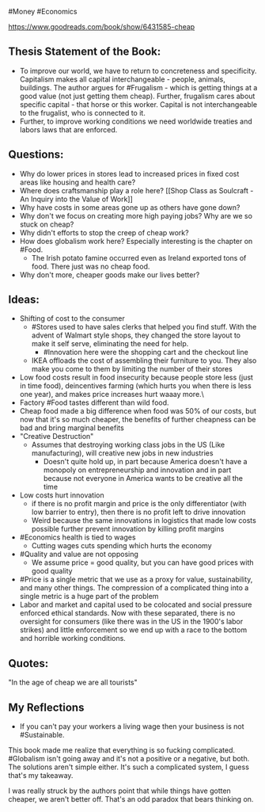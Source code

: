 #Money #Economics

https://www.goodreads.com/book/show/6431585-cheap

## Thesis Statement of the Book:

- To improve our world, we have to return to concreteness and specificity. Capitalism makes all capital interchangeable - people, animals, buildings. The author argues for #Frugalism - which is getting things at a good value (not just getting them cheap). Further, frugalism cares about specific capital - that horse or this worker. Capital is not interchangeable to the frugalist, who is connected to it. 
- Further, to improve working conditions we need worldwide treaties and labors laws that are enforced. 

## Questions: 
- Why do lower prices in stores lead to increased prices in fixed cost areas like housing and health care?
- Where does craftsmanship play a role here? [[Shop Class as Soulcraft - An Inquiry into the Value of Work]]
- Why have costs in some areas gone up as others have gone down? 
- Why don't we focus on creating more high paying jobs? Why are we so stuck on cheap?
- Why didn't efforts to stop the creep of cheap work?
- How does globalism work here? Especially interesting is the chapter on #Food.
	- The Irish potato famine occurred even as Ireland exported tons of food. There just was no cheap food.
- Why don't more, cheaper goods make our lives better?


## Ideas:

- Shifting of cost to the consumer
	- #Stores used to have sales clerks that helped you find stuff. With the advent of Walmart style shops, they changed the store layout to make it self serve, eliminating the need for help. 
		- #Innovation here were the shopping cart and the checkout line
	- IKEA offloads the cost of assembling their furniture to you. They also make you come to them by limiting the number of their stores
- Low food costs result in food insecurity because people store less (just in time food), deincentives farming (which hurts you when there is less one year), and makes price increases hurt waaay more.\
- Factory #Food tastes different than wild food.
- Cheap food made a big difference when food was 50% of our costs, but now that it's so much cheaper, the benefits of further cheapness can be bad and bring marginal benefits
- "Creative Destruction"
	- Assumes that destroying working class jobs in the US (Like manufacturing), will creative new jobs in new industries
		- Doesn't quite hold up, in part because America doesn't have a monopoly on entrepreneurship and innovation and in part because not everyone in America wants to be creative all the time
- Low costs hurt innovation
	- if there is no profit margin and price is the only differentiator (with low barrier to entry), then there is no profit left to drive innovation
	- Weird because the same innovations in logistics that made low costs possible further prevent innovation by killing profit margins
- #Economics health is tied to wages
	- Cutting wages cuts spending which hurts the economy
- #Quality and value are not opposing
	- We assume price = good quality, but you can have good prices with good quality
- #Price is a single metric that we use as a proxy for value, sustainability, and many other things. The compression of a complicated thing into a single metric is a huge part of the problem
- Labor and market and capital used to be colocated and social pressure enforced ethical standards. Now with these separated, there is no oversight for consumers (like there was in the US in the 1900's labor strikes) and little enforcement so we end up with a race to the bottom and horrible working conditions.


## Quotes:

"In the age of cheap we are all tourists"


## My Reflections
- If you can't pay your workers a living wage then your business is not #Sustainable.

This book made me realize that everything is so fucking complicated. #Globalism isn't going away and it's not a positive or a negative, but both. The solutions aren't simple either. It's such a complicated system, I guess that's my takeaway. 

I was really struck by the authors point that while things have gotten cheaper, we aren't better off. That's an odd paradox that bears thinking on. 

